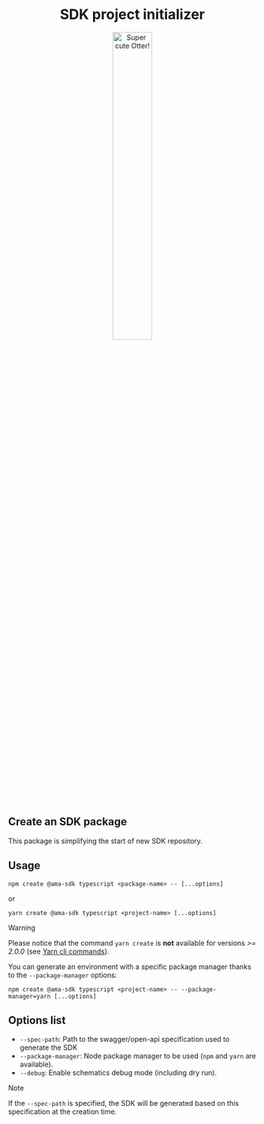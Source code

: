 <h1 align="center">SDK project initializer</h1>
<p align="center">
  <img src="https://raw.githubusercontent.com/AmadeusITGroup/otter/main/assets/logo/otter.png" alt="Super cute Otter!" width="40%"/>
</p>

## Create an SDK package

This package is simplifying the start of new SDK repository.

## Usage

```shell
npm create @ama-sdk typescript <package-name> -- [...options]
```

or

```shell
yarn create @ama-sdk typescript <project-name> [...options]
```

> [!WARNING]
> Please notice that the command `yarn create` is **not** available for versions *>= 2.0.0* (see [Yarn cli commands](https://yarnpkg.com/cli)).

You can generate an environment with a specific package manager thanks to the `--package-manager` options:

```shell
npm create @ama-sdk typescript <project-name> -- --package-manager=yarn [...options]
```

## Options list

- `--spec-path`: Path to the swagger/open-api specification used to generate the SDK
- `--package-manager`: Node package manager to be used (`npm` and `yarn` are available).
- `--debug`: Enable schematics debug mode (including dry run).

> [!NOTE]
> If the `--spec-path` is specified, the SDK will be generated based on this specification at the creation time.
